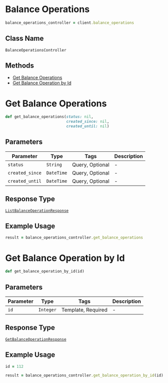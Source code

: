 # Balance Operations

```ruby
balance_operations_controller = client.balance_operations
```

## Class Name

`BalanceOperationsController`

## Methods

* [Get Balance Operations](../../doc/controllers/balance-operations.md#get-balance-operations)
* [Get Balance Operation by Id](../../doc/controllers/balance-operations.md#get-balance-operation-by-id)


# Get Balance Operations

```ruby
def get_balance_operations(status: nil,
                           created_since: nil,
                           created_until: nil)
```

## Parameters

| Parameter | Type | Tags | Description |
|  --- | --- | --- | --- |
| `status` | `String` | Query, Optional | - |
| `created_since` | `DateTime` | Query, Optional | - |
| `created_until` | `DateTime` | Query, Optional | - |

## Response Type

[`ListBalanceOperationResponse`](../../doc/models/list-balance-operation-response.md)

## Example Usage

```ruby
result = balance_operations_controller.get_balance_operations
```


# Get Balance Operation by Id

```ruby
def get_balance_operation_by_id(id)
```

## Parameters

| Parameter | Type | Tags | Description |
|  --- | --- | --- | --- |
| `id` | `Integer` | Template, Required | - |

## Response Type

[`GetBalanceOperationResponse`](../../doc/models/get-balance-operation-response.md)

## Example Usage

```ruby
id = 112

result = balance_operations_controller.get_balance_operation_by_id(id)
```

